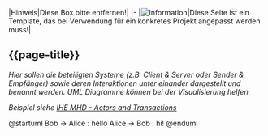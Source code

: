 |Hinweis|Diese Box bitte entfernen!|
|-
|![Information](https://wiki.hl7.de/images/thumb/Under_construction_icon-blue.svg/100px-Under_construction_icon-blue.svg.png)|Diese Seite ist ein Template, das bei Verwendung für ein konkretes Projekt angepasst werden muss!|

## {{page-title}}


*Hier sollen die beteiligten Systeme (z.B. Client & Server oder Sender & Empfänger) sowie deren Interaktionen unter einander dargestellt und benannt werden. UML Diagramme können bei der Visualisierung helfen.*

*Beispiel siehe [IHE MHD - Actors and Transactions](https://profiles.ihe.net/ITI/MHD/1331_actors_and_transactions.html)*

<!--bspw. PlantUML-->

<plantuml>
@startuml
Bob -> Alice : hello
Alice -> Bob : hi!
@enduml
</plantuml>

